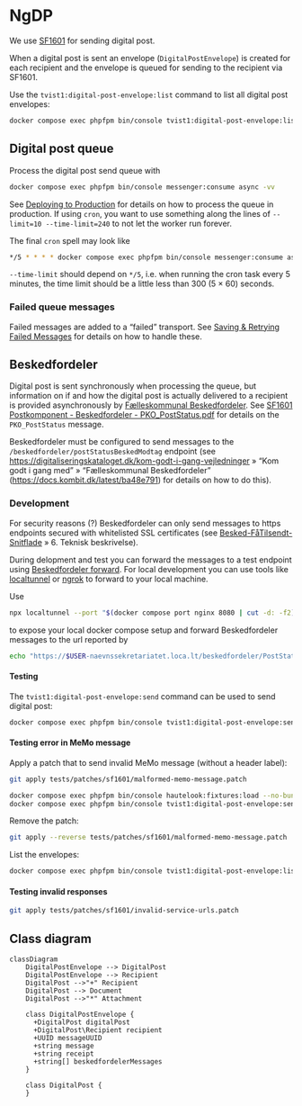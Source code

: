 # NgDP

We use [SF1601](https://digitaliseringskataloget.dk/integration/sf1601) for
sending digital post.

When a digital post is sent an envelope (`DigitalPostEnvelope`) is created for
each recipient and the envelope is queued for sending to the recipient via
SF1601.

Use the `tvist1:digital-post-envelope:list` command to list all digital post
envelopes:

```sh
docker compose exec phpfpm bin/console tvist1:digital-post-envelope:list
```

## Digital post queue

Process the digital post send queue with

```sh
docker compose exec phpfpm bin/console messenger:consume async -vv
```

See [Deploying to
Production](https://symfony.com/doc/5.4/messenger.html#deploying-to-production)
for details on how to process the queue in production. If using `cron`, you want
to use something along the lines of `--limit=10 --time-limit=240` to not let the
worker run forever.

The final `cron` spell may look like

```sh
*/5 * * * * docker compose exec phpfpm bin/console messenger:consume async -vv --limit=10 --time-limit=240 > /dev/null 2>&1
```

`--time-limit` should depend on `*/5`, i.e. when running the cron task every 5
minutes, the time limit should be a little less than 300 (5 × 60) seconds.

### Failed queue messages

Failed messages are added to a “failed” transport. See [Saving & Retrying Failed
Messages](https://symfony.com/doc/5.4/messenger.html#saving-retrying-failed-messages)
for details on how to handle these.

## Beskedfordeler

Digital post is sent synchronously when processing the queue, but information on
if and how the digital post is actually delivered to a recipient is provided
asynchronously by [Fælleskommunal
Beskedfordeler](https://digitaliseringskataloget.dk/l%C3%B8sninger/beskedfordeler).
See [SF1601 Postkomponent - Beskedfordeler -
PKO_PostStatus.pdf](https://digitaliseringskataloget.srvitkhulk.itkdev.dk/digitaliseringskataloget.dk/sf1601/SF1601%20Bilag%2020211025/SF1601%20Postkomponent%20-%20Beskedfordeler%20-%20PKO_PostStatus.pdf)
for details on the `PKO_PostStatus` message.

Beskedfordeler must be configured to send messages to the
`/beskedfordeler/postStatusBeskedModtag` endpoint (see
<https://digitaliseringskataloget.dk/kom-godt-i-gang-vejledninger> » “Kom godt i
gang med” » “Fælleskommunal Beskedfordeler”
(<https://docs.kombit.dk/latest/ba48e791>) for details on how to do this).

### Development

For security reasons (?) Beskedfordeler can only send messages to https
endpoints secured with whitelisted SSL certificates (see
[Besked-FåTilsendt-Snitflade](https://digitaliseringskataloget.srvitkhulk.itkdev.dk/digitaliseringskataloget.dk/sf1461/D.09.02%20Beskedfordeler-Besked-F%C3%A5Tilsendt-Snitflade.pdf)
» 6. Teknisk beskrivelse).

During delopment and test you can forward the messages to a test endpoint using
[Beskedfordeler forward](https://github.com/itk-dev/beskedfordeler-forward). For
local development you can use tools like
[localtunnel](https://github.com/localtunnel/localtunnel) or
[ngrok](https://ngrok.com/) to forward to your local machine.

Use

```sh
npx localtunnel --port "$(docker compose port nginx 8080 | cut -d: -f2)" --subdomain "$USER-naevnssekretariatet" --print-requests
```

to expose your local docker compose setup and forward Beskedfordeler messages to
the url reported by

```sh
echo "https://$USER-naevnssekretariatet.loca.lt/beskedfordeler/PostStatusBeskedModtag"
```

#### Testing

The `tvist1:digital-post-envelope:send` command can be used to send digital post:

```sh
docker compose exec phpfpm bin/console tvist1:digital-post-envelope:send --help
```

#### Testing error in MeMo message

Apply a patch that to send invalid MeMo message (without a header label):

```sh
git apply tests/patches/sf1601/malformed-memo-message.patch
```

```sh
docker compose exec phpfpm bin/console hautelook:fixtures:load --no-bundles --purge-with-truncate --no-interaction
docker compose exec phpfpm bin/console tvist1:digital-post-envelope:send --digital-post-subject='Digital post with multiple recipients' --no-interaction
```

Remove the patch:

```sh
git apply --reverse tests/patches/sf1601/malformed-memo-message.patch
```

List the envelopes:

```sh
docker compose exec phpfpm bin/console tvist1:digital-post-envelope:list --status=failed
```

#### Testing invalid responses

```sh
git apply tests/patches/sf1601/invalid-service-urls.patch
```

## Class diagram

```mermaid
classDiagram
    DigitalPostEnvelope --> DigitalPost
    DigitalPostEnvelope --> Recipient
    DigitalPost -->"+" Recipient
    DigitalPost --> Document
    DigitalPost -->"*" Attachment

    class DigitalPostEnvelope {
      +DigitalPost digitalPost
      +DigitalPost\Recipient recipient
      +UUID messageUUID
      +string message
      +string receipt
      +string[] beskedfordelerMessages
    }

    class DigitalPost {
    }
```
